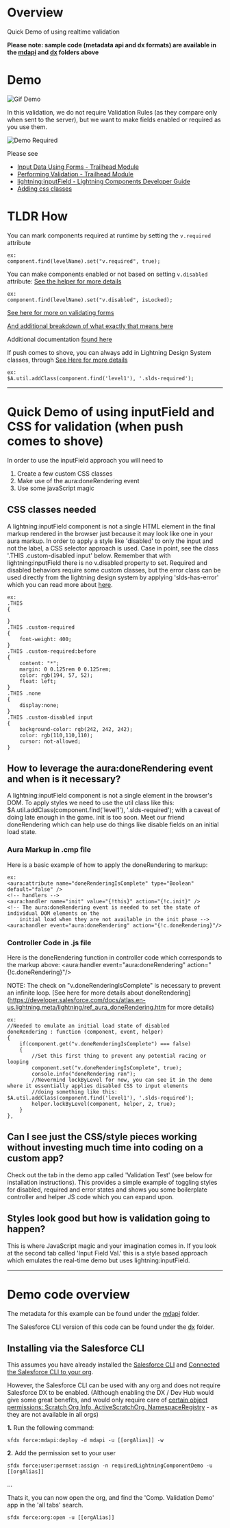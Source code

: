 # Overview

Quick Demo of using realtime validation

**Please note: sample code (metadata api and dx formats) are available in the [mdapi](./mdapi) and [dx](./dx) folders above**

# Demo

![Gif Demo](doc/images/demo.gif)

In this validation, we do not require Validation Rules (as they compare only when sent to the server), but we want to make fields enabled or required as you use them.

![Demo Required](doc/images/demoRequired.gif)

Please see

* [Input Data Using Forms - Trailhead Module](https://trailhead.salesforce.com/modules/lex_dev_lc_basics/units/lex_dev_lc_basics_forms)
* [Performing Validation - Trailhead Module](https://trailhead.salesforce.com/modules/lex_dev_lc_basics/units/lex_dev_lc_basics_forms#Tdxn4tBKheading7)
* [lightning:inputField - Lightning Components Developer Guide](https://developer.salesforce.com/docs/atlas.en-us.lightning.meta/lightning/aura_compref_lightning_inputField.htm?search_text=lightning:inputField)
* [Adding css classes](https://developer.salesforce.com/docs/atlas.en-us.lightning.meta/lightning/js_cb_styles.htm)

# TLDR How

You can mark components required at runtime by setting the `v.required` attribute

	ex:
	component.find(levelName).set("v.required", true);

You can make components enabled or not based on setting `v.disabled` attribute:
[See the helper for more details](dx/force-app/main/default/aura/ltng_RealtimeValidation/ltng_RealtimeValidationHelper.js)

	ex:
	component.find(levelName).set("v.disabled", isLocked);

[See here for more on validating forms](https://trailhead.salesforce.com/modules/lex_dev_lc_basics/units/lex_dev_lc_basics_forms#Tdxn4tBKheading7)

[And additional breakdown of what exactly that means here](https://salesforce.stackexchange.com/questions/184525/help-me-to-undestand-this-lightning-helper-methods-reduce-showhelpmessageifin#answer-184535)

Additional documentation [found here](https://developer.salesforce.com/docs/atlas.en-us.lightning.meta/lightning/js_validate_fields.htm)

If push comes to shove, you can always add in Lightning Design System classes, through  [See Here for more details](https://developer.salesforce.com/docs/atlas.en-us.lightning.meta/lightning/js_cb_styles.htm)

	ex:
	$A.util.addClass(component.find('level1'), '.slds-required');

---

# Quick Demo of using inputField and CSS for validation (when push comes to shove)

In order to use the inputField approach you will need to
1. Create a few custom CSS classes
2. Make use of the aura:doneRendering event
3. Use some javaScript magic

## CSS classes needed

A lightning:inputField component is not a single HTML element in the final markup rendered in the browser just because it may look like one in your aura markup. In order to apply a style like 'disabled' to only the input and not the label, a CSS selector approach is used. Case in point, see the class '.THIS .custom-disabled input' below. Remember that with lightning:inputField there is no v.disabled property to set. Required and disabled behaviors require some custom classes, but the error class can be used directly from the lightning design system by applying 'slds-has-error' which you can read more about [here](https://developer.salesforce.com/docs/atlas.en-us.lightning.meta/lightning/js_cb_styles.htm).

	ex:
	.THIS  
	{  
	
	}  
	.THIS .custom-required  
	{  
		font-weight: 400;  
	}  
	.THIS .custom-required:before  
	{  
		content: "*";  
		margin: 0 0.125rem 0 0.125rem;  
		color: rgb(194, 57, 52);  
		float: left;  
	}  
	.THIS .none  
	{  
		display:none;  
	}  
	.THIS .custom-disabled input  
	{ 
		background-color: rgb(242, 242, 242);  
		color: rgb(110,110,110);  
		cursor: not-allowed;  
	}  

## How to leverage the aura:doneRendering event and when is it necessary?

A lightning:inputField component is not a single element in the browser's DOM. To apply styles we need to use the util class like this: $A.util.addClass(component.find('level1'), '.slds-required'); with a caveat of doing late enough in the game. init is too soon. Meet our friend doneRendering which can help use do things like disable fields on an initial load state.

### Aura Markup in .cmp file

Here is a basic example of how to apply the doneRendering to markup:

	ex:
	<aura:attribute name="doneRenderingIsComplete" type="Boolean" default="false" />  
	<!-- handlers -->  
	<aura:handler name="init" value="{!this}" action="{!c.init}" />  
	<!-- The aura:doneRendering event is needed to set the state of individual DOM elements on the  
		initial load when they are not available in the init phase -->  
	<aura:handler event="aura:doneRendering" action="{!c.doneRendering}"/>  

### Controller Code in .js file

Here is the doneRendering function in controller code which corresponds to the markup above:
<aura:handler event="aura:doneRendering" action="{!c.doneRendering}"/>

NOTE: The check on "v.doneRenderingIsComplete" is necessary to prevent an infinite loop. [See here for more details about doneRendering](https://developer.salesforce.com/docs/atlas.en-us.lightning.meta/lightning/ref_aura_doneRendering.htm for more details)

	ex:
	//Needed to emulate an initial load state of disabled
	doneRendering : function (component, event, helper)
	{
		if(component.get("v.doneRenderingIsComplete") === false)
		{
			//Set this first thing to prevent any potential racing or looping
			component.set("v.doneRenderingIsComplete", true);
			console.info("doneRendering ran");
			//Nevermind lockByLevel for now, you can see it in the demo where it essentially applies disabled CSS to input elements
			//doing something like this: $A.util.addClass(component.find('level1'), '.slds-required');
			helper.lockByLevel(component, helper, 2, true);
		}
	},

## Can I see just the CSS/style pieces working without investing much time into coding on a custom app?

Check out the tab in the demo app called 'Validation Test' (see below for installation instructions). This provides a simple example of toggling styles for disabled, required and error states and shows you some boilerplate controller and helper JS code which you can expand upon.

## Styles look good but how is validation going to happen?

This is where JavaScript magic and your imagination comes in. If you look at the second tab called 'Input Field Val.' this is a style based approach which emulates the real-time demo but uses lightning:inputField.

---

# Demo code overview

The metadata for this example can be found under the [mdapi](./mdapi) folder.

The Salesforce CLI version of this code can be found under the [dx](./dx) folder.

## Installing via the Salesforce CLI

This assumes you have already installed the [Salesforce CLI]() and [Connected the Salesforce CLI to your org](https://developer.salesforce.com/docs/atlas.en-us.sfdx_dev.meta/sfdx_dev/sfdx_dev_auth_web_flow.htm).

However, the Salesforce CLI can be used with any org and does not require Salesforce DX to be enabled. (Although enabling the DX / Dev Hub would give some great benefits, and would only require care of [certain object permissions: Scratch Org Info, ActiveScratchOrg, NamespaceRegistry](https://developer.salesforce.com/docs/atlas.en-us.sfdx_setup.meta/sfdx_setup/sfdx_setup_add_users.htm) - as they are not available in all orgs)

**1.** Run the following command:

	sfdx force:mdapi:deploy -d mdapi -u [[orgAlias]] -w

**2.** Add the permission set to your user

	sfdx force:user:permset:assign -n requiredLightningComponentDemo -u [[orgAlias]]
	
...

Thats it, you can now open the org, and find the 'Comp. Validation Demo' app in the 'all tabs' search.

	sfdx force:org:open -u [[orgAlias]]


